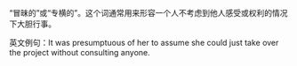 “冒昧的”或“专横的”。这个词通常用来形容一个人不考虑到他人感受或权利的情况下大胆行事。

英文例句：It was presumptuous of her to assume she could just take over the project without consulting anyone.